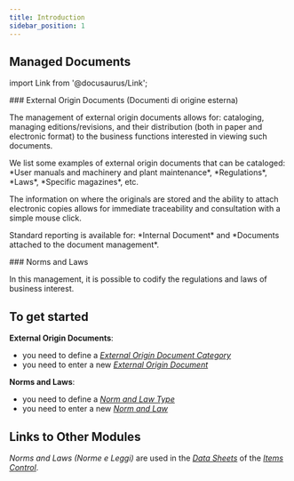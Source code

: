 ```yaml
---
title: Introduction
sidebar_position: 1
---
```



## Managed Documents 

import Link from '@docusaurus/Link';

<div className="cardContainer">
    <div className="card">
###     <Link to="/docs/quality/external-origin-documents/external-origin-document/external-origin-document-management">External Origin Documents (Documenti di origine esterna)</Link>
        <p>The management of external origin documents allows for: cataloging, managing editions/revisions, and their distribution (both in paper and electronic format) to the business functions interested in viewing such documents.</p>
        <p>We list some examples of external origin documents that can be cataloged: *User manuals and machinery and plant maintenance*, *Regulations*, *Laws*, *Specific magazines*, etc.</p>
        <p>The information on where the originals are stored and the ability to attach electronic copies allows for immediate traceability and consultation with a simple mouse click.</p>
        <p>Standard reporting is available for: *Internal Document* and *Documents attached to the document management*.</p>
    </div>
</div>

<div className="cardContainer">
    <div className="card">
###     <Link to="/docs/quality/external-origin-documents/norms-and-lows">Norms and Laws</Link>
        <p>In this management, it is possible to codify the regulations and laws of business interest.</p>
    </div>
</div>


## To get started 

**External Origin Documents**:
- you need to define a [*External Origin Document Category*](/docs/configurations/tables/quality/documents/external-document-category)   
- you need to enter a new [*External Origin Document*](/docs/quality/external-origin-documents/external-origin-document/external-origin-document-management)   

**Norms and Laws**:
- you need to define a [*Norm and Law Type*](/docs/configurations/tables/quality/documents/norms-and-lows-type)   
- you need to enter a new [*Norm and Law*](/docs/quality/external-origin-documents/norms-and-lows)   


## Links to Other Modules
*Norms and Laws (Norme e Leggi)* are used in the [*Data Sheets*](/docs/quality/item-control/data-sheets/data-sheet-management) of the [*Items Control*](/docs/quality/item-control/item-control-intro).